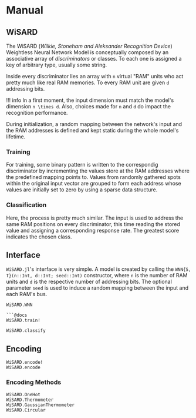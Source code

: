# Manual

## WiSARD

The WiSARD (*Wilkie, Stoneham and Aleksander Recognition Device*) Weightless Neural Network Model is conceptually composed by an associative array of *discriminators* or classes. To each one is assigned a key of arbitrary type, usually some string.

Inside every discriminator lies an array with ``n`` virtual "RAM" units who act pretty much like real RAM memories. To every RAM unit are given ``d`` addressing bits.

!!! info
    In a first moment, the input dimension must match the model's dimension ``n \times d``. Also, choices made for ``n`` and ``d`` do impact the recognition performance.

During initialization, a random mapping between the network's input and the RAM addresses is defined and kept static during the whole model's lifetime.

### Training

For training, some binary pattern is written to the correspondig discriminator by incrementing the values store at the RAM addresses where the predefined mapping points to. Values from randomly gathered spots within the original input vector are grouped to form each address whose values are initially set to zero by using a sparse data structure.

### Classification

Here, the process is pretty much similar. The input is used to address the same RAM positions on every discriminator, this time reading the stored value and assigning a corresponding response rate. The greatest score indicates the chosen class.

## Interface

`WiSARD.jl`'s interface is very simple. A model is created by calling the `WNN{S, T}(n::Int, d::Int; seed::Int)` constructor, where `n` is the number of RAM units and `d` is the respective number of addressing bits. The optional parameter `seed` is used to induce a random mapping between the input and each RAM's bus.

```@docs
WiSARD.WNN

```@docs
WiSARD.train!
```

```@docs
WiSARD.classify
```

## Encoding

```@docs
WiSARD.encode!
WiSARD.encode
```

### Encoding Methods

```@docs
WiSARD.OneHot
WiSARD.Thermometer
WiSARD.GaussianThermometer
WiSARD.Circular
```